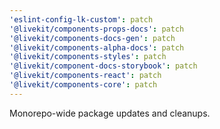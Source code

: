 ```yaml
---
'eslint-config-lk-custom': patch
'@livekit/components-props-docs': patch
'@livekit/components-docs-gen': patch
'@livekit/components-alpha-docs': patch
'@livekit/components-styles': patch
'@livekit/component-docs-storybook': patch
'@livekit/components-react': patch
'@livekit/components-core': patch
---
```


Monorepo-wide package updates and cleanups.
